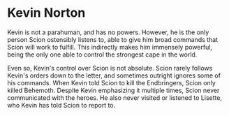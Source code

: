 # Kevin Norton
Kevin is not a parahuman, and has no powers. However, he is the only person Scion ostensibly listens to, able to give him broad commands that Scion will work to fulfill. This indirectly makes him immensely powerful, being the only one able to control the strongest cape in the world.

Even so, Kevin's control over Scion is not absolute. Scion rarely follows Kevin's orders down to the letter, and sometimes outright ignores some of his commands. When Kevin told Scion to kill the Endbringers, Scion only killed Behemoth. Despite Kevin emphasizing it multiple times, Scion never communicated with the heroes. He also never visited or listened to Lisette, who Kevin has told Scion to report to.
